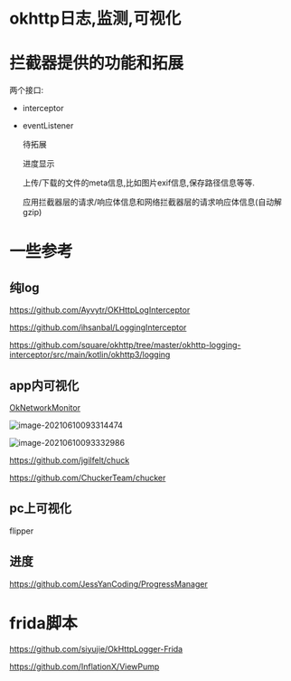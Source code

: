 # okhttp日志,监测,可视化

# 拦截器提供的功能和拓展

两个接口:

* interceptor

* eventListener

  

  待拓展

  进度显示

  上传/下载的文件的meta信息,比如图片exif信息,保存路径信息等等.

  应用拦截器层的请求/响应体信息和网络拦截器层的请求响应体信息(自动解gzip)

  



# 一些参考

## 纯log

https://github.com/Ayvytr/OKHttpLogInterceptor

https://github.com/ihsanbal/LoggingInterceptor

https://github.com/square/okhttp/tree/master/okhttp-logging-interceptor/src/main/kotlin/okhttp3/logging

## app内可视化

[OkNetworkMonitor](https://github.com/linkaipeng/OkNetworkMonitor)

![image-20210610093314474](https://gitee.com/hss012489/picbed/raw/master/picgo/1623288799662-image-20210610093314474.jpg)

![image-20210610093332986](https://gitee.com/hss012489/picbed/raw/master/picgo/1623288813014-image-20210610093332986.jpg)

https://github.com/jgilfelt/chuck

https://github.com/ChuckerTeam/chucker



## pc上可视化

flipper

## 进度

https://github.com/JessYanCoding/ProgressManager





# frida脚本

https://github.com/siyujie/OkHttpLogger-Frida





https://github.com/InflationX/ViewPump